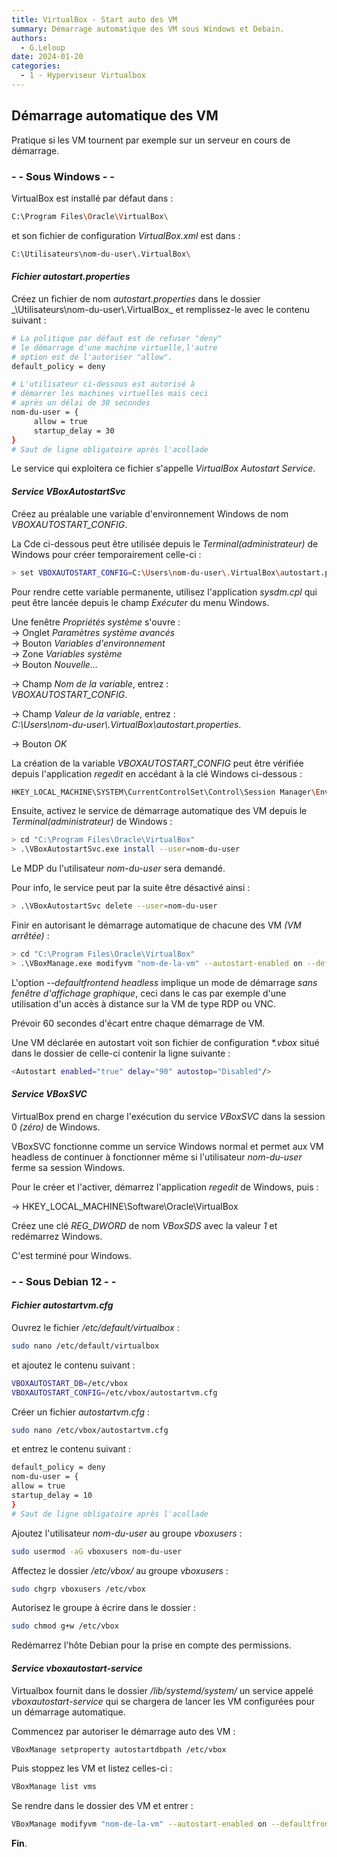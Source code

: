 ```yaml
---
title: VirtualBox - Start auto des VM
summary: Démarrage automatique des VM sous Windows et Debain.
authors: 
  - G.Leloup
date: 2024-01-20
categories: 
  - 1 - Hyperviseur Virtualbox
---
```


## Démarrage automatique des VM

Pratique si les VM tournent par exemple sur un serveur en cours de démarrage.

### - - Sous Windows - -

VirtualBox est installé par défaut dans :

```bash
C:\Program Files\Oracle\VirtualBox\
```

et son fichier de configuration _VirtualBox.xml_ est dans :

```bash
C:\Utilisateurs\nom-du-user\.VirtualBox\
```

#### _Fichier autostart.properties_

Créez un fichier de nom _autostart.properties_ dans le dossier _\Utilisateurs\nom-du-user\\.VirtualBox\_ et remplissez-le avec le contenu suivant :

```bash
# La politique par défaut est de refuser "deny" 
# le démarrage d'une machine virtuelle,l'autre
# option est de l'autoriser "allow".
default_policy = deny

# L'utilisateur ci-dessous est autorisé à
# démarrer les machines virtuelles mais ceci 
# après un délai de 30 secondes
nom-du-user = {
     allow = true
     startup_delay = 30
}
# Saut de ligne obligatoire après l'acollade
```

Le service qui exploitera ce fichier s'appelle _VirtualBox Autostart Service_.

#### _Service VBoxAutostartSvc_

Créez au préalable une variable d'environnement Windows de nom _VBOXAUTOSTART_CONFIG_.

La Cde ci-dessous peut être utilisée depuis le _Terminal(administrateur)_ de Windows pour créer temporairement celle-ci :

```bash
> set VBOXAUTOSTART_CONFIG=C:\Users\nom-du-user\.VirtualBox\autostart.properties
```

<!-- more -->

Pour rendre cette variable permanente, utilisez l'application _sysdm.cpl_ qui peut être lancée depuis le champ _Exécuter_ du menu Windows.

Une fenêtre _Propriétés système_ s'ouvre :  
-> Onglet _Paramètres système avancés_  
-> Bouton _Variables d'environnement_  
-> Zone _Variables système_  
-> Bouton _Nouvelle..._  

-> Champ _Nom de la variable_, entrez :  
_VBOXAUTOSTART_CONFIG_.

-> Champ _Valeur de la variable_, entrez :  
_C:\Users\nom-du-user\\.VirtualBox\autostart.properties_.

-> Bouton _OK_

La création de la variable _VBOXAUTOSTART_CONFIG_ peut être vérifiée depuis l'application _regedit_ en accédant à la clé Windows ci-dessous :

```bash
HKEY_LOCAL_MACHINE\SYSTEM\CurrentControlSet\Control\Session Manager\Environment
```

Ensuite, activez le service de démarrage automatique des VM depuis le _Terminal(administrateur)_ de Windows :

```bash
> cd "C:\Program Files\Oracle\VirtualBox"
> .\VBoxAutostartSvc.exe install --user=nom-du-user
```

Le MDP du l'utilisateur _nom-du-user_ sera demandé.

Pour info, le service peut par la suite être désactivé ainsi :

```bash
> .\VBoxAutostartSvc delete --user=nom-du-user
```

Finir en autorisant le démarrage automatique de chacune des VM _(VM arrêtée)_ :

```bash
> cd "C:\Program Files\Oracle\VirtualBox"
> .\VBoxManage.exe modifyvm "nom-de-la-vm" --autostart-enabled on --defaultfrontend headless --autostart-delay 30
```

L'option _--defaultfrontend headless_ implique un mode de démarrage _sans fenêtre d'affichage graphique_, ceci dans le cas par exemple d'une utilisation d'un accès à distance sur la VM de type RDP ou VNC.

Prévoir 60 secondes d'écart entre chaque démarrage de VM.

Une VM déclarée en autostart voit son fichier de configuration _*.vbox_ situé dans le dossier de celle-ci contenir la ligne suivante :

```bash
<Autostart enabled="true" delay="90" autostop="Disabled"/>
```

#### _Service VBoxSVC_

VirtualBox prend en charge l'exécution du service _VBoxSVC_ dans la session 0 _(zéro)_ de Windows.

VBoxSVC fonctionne comme un service Windows normal et permet aux VM headless de continuer à fonctionner même si l'utilisateur _nom-du-user_ ferme sa session Windows.

Pour le créer et l'activer, démarrez l'application _regedit_ de Windows, puis :

-> HKEY_LOCAL_MACHINE\Software\Oracle\VirtualBox

Créez une clé _REG_DWORD_ de nom _VBoxSDS_ avec la valeur _1_ et redémarrez Windows.

C'est terminé pour Windows.

### - - Sous Debian 12 - -

#### _Fichier autostartvm.cfg_

Ouvrez le fichier _/etc/default/virtualbox_ :

```bash
sudo nano /etc/default/virtualbox
```

et ajoutez le contenu suivant :

```bash
VBOXAUTOSTART_DB=/etc/vbox
VBOXAUTOSTART_CONFIG=/etc/vbox/autostartvm.cfg
```

Créer un fichier _autostartvm.cfg_ :

```bash
sudo nano /etc/vbox/autostartvm.cfg
```

et entrez le contenu suivant :

```bash
default_policy = deny
nom-du-user = {
allow = true
startup_delay = 10
}
# Saut de ligne obligatoire après l'acollade
```

Ajoutez l'utilisateur _nom-du-user_ au groupe _vboxusers_ :

```bash
sudo usermod -aG vboxusers nom-du-user
```

Affectez le dossier _/etc/vbox/_ au groupe _vboxusers_ :

```bash
sudo chgrp vboxusers /etc/vbox
```

Autorisez le groupe à écrire dans le dossier :

```bash
sudo chmod g+w /etc/vbox
```

Redémarrez l'hôte Debian pour la prise en compte des permissions.

#### _Service vboxautostart-service_

Virtualbox fournit dans le dossier _/lib/systemd/system/_ un service appelé _vboxautostart-service_ qui se chargera de lancer les VM configurées pour un démarrage automatique.

Commencez par autoriser le démarrage auto des VM :

```bash
VBoxManage setproperty autostartdbpath /etc/vbox
```

Puis stoppez les VM et listez celles-ci :

```bash
VBoxManage list vms
```

Se rendre dans le dossier des VM et entrer :

```bash
VBoxManage modifyvm "nom-de-la-vm" --autostart-enabled on --defaultfrontend headless --autostart-delay 30
```

**Fin**.

